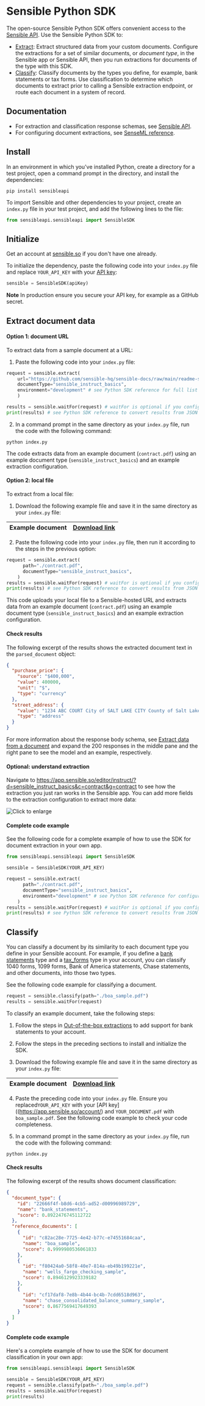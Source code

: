 # Sensible Python SDK

The open-source Sensible Python SDK offers convenient access to the [Sensible API](https://docs.sensible.so/reference/choosing-an-endpoint). Use the Sensible Python SDK to:

- [Extract](#extract-document-data): Extract structured data from your custom documents. Configure the extractions for a set of similar documents, or *document type*, in the Sensible app or Sensible API, then you run extractions for documents of the type with this SDK.
- [Classify](#classify): Classify documents by the types you define, for example, bank statements or tax forms. Use classification to determine which documents to extract prior to calling a Sensible extraction endpoint, or route each document in a system of record.

## Documentation

- For extraction and classification response schemas, see [Sensible API](https://docs.sensible.so/reference/choosing-an-endpoint).
- For configuring document extractions, see [SenseML reference](https://docs.sensible.so/docs/senseml-reference-introduction).


## Install

In an environment in which you've installed Python, create a directory for a test project, open a command prompt in the directory, and install the dependencies:  

```shell
pip install sensibleapi
```

To import Sensible and other dependencies to your project,  create an `index.py` file in your test project, and add the following lines to the file:

```python
from sensibleapi.sensibleapi import SensibleSDK
```

## Initialize

Get an account at [sensible.so](https://app.sensible.so/register) if you don't have one already.

To initialize the dependency, paste the following code into your `index.py` file and replace `YOUR_API_KEY` with your [API key](https://app.sensible.so/account/):

```python
sensible = SensibleSDK(apiKey)
```

**Note** In production ensure you secure your API key, for example as a GitHub secret.

## Extract document data

#### Option 1: document URL

To extract data from a sample document at a URL:

1. Paste the following code into your `index.py` file:

```python
request = sensible.extract(
    url="https://github.com/sensible-hq/sensible-docs/raw/main/readme-sync/assets/v0/pdfs/contract.pdf",
    documentType="sensible_instruct_basics",
    environment="development" # see Python SDK reference for full list of configuration options
    )

results = sensible.waitFor(request) # waitFor is optional if you configure a webhook
print(results) # see Python SDK reference to convert results from JSON to Excel
```

2. In a command prompt in the same directory as your `index.py` file, run the code with the following command:

```shell
python index.py
```

The code extracts data from an example document (`contract.pdf`) using an example document type (`sensible_instruct_basics`) and an example extraction configuration. 

#### Option 2: local file

To extract from a local file: 

1. Download the following example file and save it in the same directory as your `index.py` file: 

| Example document | [Download link](https://github.com/sensible-hq/sensible-docs/raw/main/readme-sync/assets/v0/pdfs/contract.pdf) |
| ---------------- | ------------------------------------------------------------ |

2. Paste the following code into your `index.py` file, then run it according to the steps in the previous option:


```python
request = sensible.extract(
      path="./contract.pdf",
      documentType="sensible_instruct_basics",
    )
results = sensible.waitFor(request) # waitFor is optional if you configure a webhook
print(results) # see Python SDK reference to convert results from JSON to Excel
```

This code uploads your local file to a Sensible-hosted URL and extracts data from an example document (`contract.pdf`) using an example document type (`sensible_instruct_basics`) and an example extraction configuration. 

#### Check results

The following excerpt of the results shows the extracted document text in the `parsed_document` object:

```json
{
  "purchase_price": {
    "source": "$400,000",
    "value": 400000,
    "unit": "$",
    "type": "currency"
  },
  "street_address": {
    "value": "1234 ABC COURT City of SALT LAKE CITY County of Salt Lake -\nState of Utah, Zip 84108",
    "type": "address"
  }
}
```

For more information about the response body schema, see [Extract data from a document](https://docs.sensible.so/reference/extract-data-from-a-document) and expand the 200 responses in the middle pane and the right pane to see the model and an example, respectively.

#### Optional: understand extraction

Navigate to https://app.sensible.so/editor/instruct/?d=sensible_instruct_basics&c=contract&g=contract to see how the extraction you just ran works in the Sensible app. You can add more fields to the extraction configuration to extract more data:

![Click to enlarge](https://raw.githubusercontent.com/sensible-hq/sensible-docs/main/readme-sync/assets/v0/images/final/sdk_node_1.png)

#### Complete code example

See the following code for a complete example of how to use the SDK for document extraction in your own app.

```python
from sensibleapi.sensibleapi import SensibleSDK

sensible = SensibleSDK(YOUR_API_KEY)

request = sensible.extract(
      path="./contract.pdf",
      documentType="sensible_instruct_basics",
      environment="development" # see Python SDK reference for configuration options
    )
results = sensible.waitFor(request) # waitFor is optional if you configure  a webhook
print(results) # see Python SDK reference to convert results from JSON to Excel
```

## Classify

You can classify a document by its similarity to each document type you define in your Sensible account. For example, if you define a [bank statements](https://github.com/sensible-hq/sensible-configuration-library/tree/main/bank_statements) type and a [tax_forms](https://github.com/sensible-hq/sensible-configuration-library/tree/main/tax_forms) type in your account, you can classify 1040 forms, 1099 forms, Bank of America statements, Chase statements, and other documents, into those two types.

See the following code example for classifying a document.

```python
request = sensible.classify(path="./boa_sample.pdf") 
results = sensible.waitFor(request)
```

To classify an example document, take the following steps:

1. Follow the steps in [Out-of-the-box extractions](https://docs.sensible.so/docs/library-quickstart) to add support for bank statements to your account.

2. Follow the steps in the preceding sections to install and initialize the SDK.

3. Download the following example file and save it in the same directory as your `index.py` file: 

| Example document | [Download link](https://github.com/sensible-hq/sensible-configuration-library/raw/main/bank_statements/bank_of_america/boa_sample.pdf) |
| ---------------- | ------------------------------------------------------------ |

4. Paste the preceding code into your `index.py` file. Ensure you replaced`YOUR_API_KEY` with your [API key]((https://app.sensible.so/account/) and `YOUR_DOCUMENT.pdf` with `boa_sample.pdf`. See the following code example to check your code completeness.

5. In a command prompt in the same directory as your `index.py` file, run the code with the following command:

```shell
python index.py
```

#### Check results

The following excerpt of the results shows document classification:

```json
{
  "document_type": {
    "id": "22666f4f-b8d6-4cb5-ad52-d00996989729",
    "name": "bank_statements",
    "score": 0.8922476745112722
  },
  "reference_documents": [
    {
      "id": "c82ac28e-7725-4e42-b77c-e74551684caa",
      "name": "boa_sample",
      "score": 0.9999980536061833
    },
    {
      "id": "f80424a0-58f8-40e7-814a-eb49b199221e",
      "name": "wells_fargo_checking_sample",
      "score": 0.8946129923339182
    },
    {
      "id": "cf17daf8-7e8b-4b44-bc4b-7cdd6518d963",
      "name": "chase_consolidated_balance_summary_sample",
      "score": 0.8677569417649393
    }
  ]
}
```

#### Complete code example

Here's a complete example of how to use the SDK for document classification in your own app:

```python
from sensibleapi.sensibleapi import SensibleSDK

sensible = SensibleSDK(YOUR_API_KEY)
request = sensible.classify(path="./boa_sample.pdf") 
results = sensible.waitFor(request)
print(results)
```
